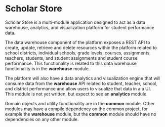 Scholar Store 
================
Scholar Store is a multi-module application designed to act as a data warehouse, analytics, and visualization platform for student performance data. 

The data warehouse component of the platform exposes a REST API to create, update, retrieve and delete resources within the platform related to school districts, individual schools, grade levels, courses, assignments, teachers, students, and student assignments and  student course performance. This functionality is  related to this data warehouse functionality is in the **warehouse** module.

The platform will also have a data analytics and visualization engine that will consume data from the **warehouse** API related to student, teacher, school, and district performance and allow users to visualize that data in a a UI.  This module is not yet written, but expect to see an **analytics** module.

Domain objects and utility functionality are in the **common** module.  Other modules may have a compile dependency on the common project, for example the **warehouse** module, but the **common** module should have no dependencies on any other module.